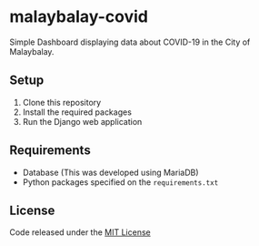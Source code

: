 # malaybalay-covid

Simple Dashboard displaying data about COVID-19 in the City of Malaybalay.

## Setup
1. Clone this repository
2. Install the required packages
3. Run the Django web application

## Requirements
* Database (This was developed using MariaDB)
* Python packages specified on the `requirements.txt`

## License
Code released under the [MIT License](https://gitlab.com/harriebird/malaybalay-covid/-/blob/master/LICENSE)
